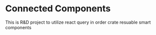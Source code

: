 # Connected Components

This is R&D project to utilize react query in order crate resuable smart components